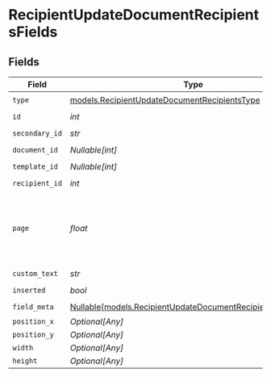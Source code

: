 # RecipientUpdateDocumentRecipientsFields


## Fields

| Field                                                                                                                  | Type                                                                                                                   | Required                                                                                                               | Description                                                                                                            |
| ---------------------------------------------------------------------------------------------------------------------- | ---------------------------------------------------------------------------------------------------------------------- | ---------------------------------------------------------------------------------------------------------------------- | ---------------------------------------------------------------------------------------------------------------------- |
| `type`                                                                                                                 | [models.RecipientUpdateDocumentRecipientsType](../models/recipientupdatedocumentrecipientstype.md)                     | :heavy_check_mark:                                                                                                     | N/A                                                                                                                    |
| `id`                                                                                                                   | *int*                                                                                                                  | :heavy_check_mark:                                                                                                     | N/A                                                                                                                    |
| `secondary_id`                                                                                                         | *str*                                                                                                                  | :heavy_check_mark:                                                                                                     | N/A                                                                                                                    |
| `document_id`                                                                                                          | *Nullable[int]*                                                                                                        | :heavy_check_mark:                                                                                                     | N/A                                                                                                                    |
| `template_id`                                                                                                          | *Nullable[int]*                                                                                                        | :heavy_check_mark:                                                                                                     | N/A                                                                                                                    |
| `recipient_id`                                                                                                         | *int*                                                                                                                  | :heavy_check_mark:                                                                                                     | N/A                                                                                                                    |
| `page`                                                                                                                 | *float*                                                                                                                | :heavy_check_mark:                                                                                                     | The page number of the field on the document. Starts from 1.                                                           |
| `custom_text`                                                                                                          | *str*                                                                                                                  | :heavy_check_mark:                                                                                                     | N/A                                                                                                                    |
| `inserted`                                                                                                             | *bool*                                                                                                                 | :heavy_check_mark:                                                                                                     | N/A                                                                                                                    |
| `field_meta`                                                                                                           | [Nullable[models.RecipientUpdateDocumentRecipientsFieldMeta]](../models/recipientupdatedocumentrecipientsfieldmeta.md) | :heavy_check_mark:                                                                                                     | N/A                                                                                                                    |
| `position_x`                                                                                                           | *Optional[Any]*                                                                                                        | :heavy_minus_sign:                                                                                                     | N/A                                                                                                                    |
| `position_y`                                                                                                           | *Optional[Any]*                                                                                                        | :heavy_minus_sign:                                                                                                     | N/A                                                                                                                    |
| `width`                                                                                                                | *Optional[Any]*                                                                                                        | :heavy_minus_sign:                                                                                                     | N/A                                                                                                                    |
| `height`                                                                                                               | *Optional[Any]*                                                                                                        | :heavy_minus_sign:                                                                                                     | N/A                                                                                                                    |